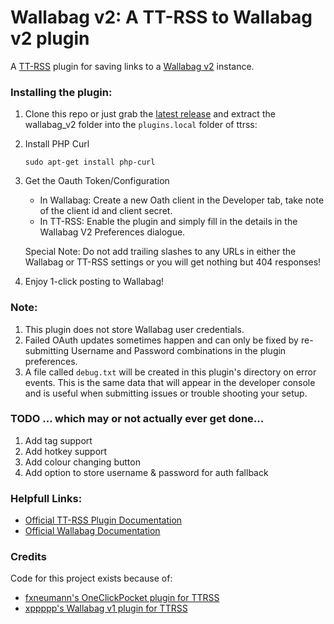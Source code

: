 Wallabag v2: A TT-RSS to Wallabag v2 plugin
=====================
A [TT-RSS](https://tt-rss.org/) plugin for saving links to a [Wallabag v2](https://www.wallabag.org/) instance.

### Installing the plugin:
1. Clone this repo or just grab the [latest release](https://github.com/joshp23/ttrss-to-wallabag-v2/releases/latest) and extract the wallabag_v2 folder into the `plugins.local` folder of ttrss:  
2. Install PHP Curl
	```
	sudo apt-get install php-curl
	```
3. Get the Oauth Token/Configuration
	* In Wallabag: Create a new Oath client in the Developer tab, take note of the client id and client secret.
	* In TT-RSS: Enable the plugin and simply fill in the details in the Wallabag V2 Preferences dialogue.

	Special Note: Do not add trailing slashes to any URLs in either the Wallabag or TT-RSS settings or you will get nothing but 404 responses!
4. Enjoy 1-click posting to Wallabag!

### Note:
1. This plugin does not store Wallabag user credentials.
2. Failed OAuth updates sometimes happen and can only be fixed by re-submitting Username and Password combinations in the plugin preferences.
3. A file called `debug.txt` will be created in this plugin's directory on error events. This is the same data that will appear in the developer console and is useful when submitting issues or trouble shooting your setup.

### TODO ... which may or not actually ever get done...
1. Add tag support
2. Add hotkey support
3. Add colour changing button
4. Add option to store username & password for auth fallback

### Helpfull Links:
* [Official TT-RSS Plugin Documentation](https://tt-rss.org/gitlab/fox/tt-rss/wikis/Plugins)
* [Official Wallabag Documentation](http://doc.wallabag.org/en/v2/)

### Credits
Code for this project exists because of:

* [fxneumann's OneClickPocket plugin for TTRSS](https://github.com/fxneumann/oneclickpocket)
* [xppppp's Wallabag v1 plugin for TTRSS](https://github.com/xppppp/ttrss-wallabag-plugin)
